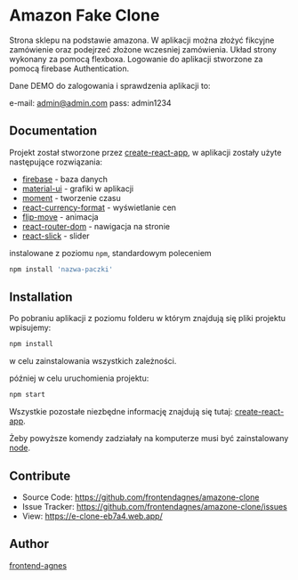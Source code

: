 # Amazon Fake Clone

Strona sklepu na podstawie amazona. W aplikacji można złożyć fikcyjne zamówienie oraz podejrzeć złożone wczesniej zamówienia. Układ strony wykonany za pomocą flexboxa.
Logowanie do aplikacji stworzone za pomocą firebase Authentication.

Dane DEMO do zalogowania i sprawdzenia aplikacji to:

e-mail: admin@admin.com
pass: admin1234

## Documentation
Projekt został stworzone przez [create-react-app](https://github.com/facebook/create-react-app), w aplikacji zostały użyte następujące rozwiązania:

* [firebase](https://www.npmjs.com/package/firebase) - baza danych
* [material-ui](https://material-ui.com/) - grafiki w aplikacji
* [moment](https://momentjs.com/) - tworzenie czasu
* [react-currency-format](https://www.npmjs.com/package/react-currency-format) - wyświetlanie cen
* [flip-move](https://github.com/joshwcomeau/react-flip-move) - animacja
* [react-router-dom](https://reactrouter.com/web/guides/quick-start) - nawigacja na stronie
* [react-slick](https://react-slick.neostack.com/) - slider

instalowane z poziomu `npm`, standardowym poleceniem
```javascript
npm install 'nazwa-paczki'
```
## Installation

Po pobraniu aplikacji z poziomu folderu w którym znajdują się pliki projektu wpisujemy:

```javascript
npm install
```

w celu zainstalowania wszystkich zależności.

później w celu uruchomienia projektu:

```javascript
npm start
```

Wszystkie pozostałe niezbędne informację znajdują się tutaj: [create-react-app](https://github.com/facebook/create-react-app).

Żeby powyższe komendy zadziałały na komputerze musi być zainstalowany [node](https://nodejs.org/en/).


## Contribute
* Source Code: https://github.com/frontendagnes/amazone-clone
* Issue Tracker: https://github.com/frontendagnes/amazone-clone/issues
* View: https://e-clone-eb7a4.web.app/

## Author
[frontend-agnes](https://frontend-agnes.pl)



